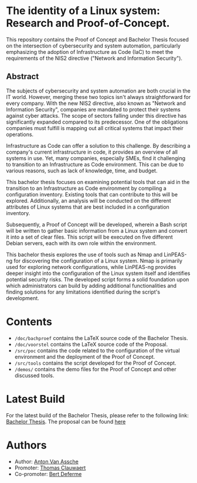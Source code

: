 # The identity of a Linux system: Research and Proof-of-Concept.

This repository contains the Proof of Concept and Bachelor Thesis focused on the intersection of cybersecurity and system automation, particularly emphasizing the adoption of Infrastructure as Code (IaC) to meet the requirements of the NIS2 directive ("Network and Information Security").

## Abstract

The subjects of cybersecurity and system automation are both crucial in the IT world.
However, merging these two topics isn't always straightforward for every company.
With the new NIS2 directive, also known as "Network and Information Security", companies are mandated to protect their systems against cyber attacks. The scope of sectors falling under this directive has significantly expanded compared to its predecessor. One of the obligations companies must fulfill is mapping out all critical systems that impact their operations.

Infrastructure as Code can offer a solution to this challenge.
By describing a company's current infrastructure in code, it provides an overview of all systems in use.
Yet, many companies, especially SMEs, find it challenging to transition to an Infrastructure as Code environment.
This can be due to various reasons, such as lack of knowledge, time, and budget.

This bachelor thesis focuses on examining potential tools that can aid in the transition to an Infrastructure as Code environment by compiling a configuration inventory.
Existing tools that can contribute to this will be explored.
Additionally, an analysis will be conducted on the different attributes of Linux systems that are best included in a configuration inventory.

Subsequently, a Proof of Concept will be developed, wherein a Bash script will be written to gather basic information from a Linux system and convert it into a set of clear files.
This script will be executed on five different Debian servers, each with its own role within the environment.

This bachelor thesis explores the use of tools such as Nmap and LinPEAS-ng for discovering the configuration of a Linux system.
Nmap is primarily used for exploring network configurations, while LinPEAS-ng provides deeper insight into the configuration of the Linux system itself and identifies potential security risks.
The developed script forms a solid foundation upon which administrators can build by adding additional functionalities and finding solutions for any limitations identified during the script's development.

# Contents

- `/doc/bachproef` contains the LaTeX source code of the Bachelor Thesis.
- `/doc/voorstel` contains the LaTeX source code of the Proposal.
- `/src/poc` contains the code related to the configuration of the virtual environment and the deployment of the Proof of Concept.
- `/src/tools` contains the script developed for the Proof of Concept.
- `/demos/` contains the demo files for the Proof of Concept and other discussed tools.

# Latest Build

For the latest build of the Bachelor Thesis, please refer to the following link: [Bachelor Thesis](https://github.com/AntonVanAssche/hogent-bachelorproef/actions/workflows/thesis-docker-tex-to-pdf.yml).
The proposal can be found [here](https://github.com/AntonVanAssche/hogent-bachelorproef/actions/workflows/proposal-docker-tex-to-pdf.yml)

# Authors

- Author: [Anton Van Assche](https://www.github.com/AntonVanAssche)
- Promoter: [Thomas Clauwaert](https://github.com/Ciberth)
- Co-promoter: [Bert Deferme](https://www.github.com/bdeferme)

